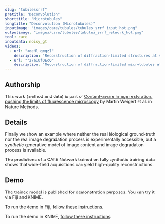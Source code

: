 ```yaml
---
slug: "tubulessrrf"
pretitle: "Deconvolution"
shorttitle: "Microtubules"
longtitle: "Deconvolution (Microtubules)"
inputimage: "images/care/tubules/tubules_srrf_input_hot.png"
outputimage: "images/care/tubules/tubules_srrf_network_hot.png"
tool: care
inoutdata: noisy_gt
videos:
  - url: "ooeHl_qmqzI"
    description: "Reconstruction of diffraction-limited structures at very high frame-rate in rat insulin secretory granules."  
  - url: "r27aIUfQEcQ"
    description: "Reconstruction of diffraction-limited microtubules at very high frame-rate in HeLa cells." 
---
```


## Authorship

This work (method and data) is part of [Content-aware image restoration: pushing the limits of fluorescence microscopy](http://dx.doi.org/10.1038/s41592-018-0216-7) by Martin Weigert et al. in Nature Methods. 

## Details

Finally we show an example where neither the real biological ground-truth nor the real image degradation process is experimentally accessible, but a *synthetic* generative model of image content and image degradation process is available.

The predictions of a CARE Network trained on fully synthetic training data shows that wide-field acquisitions can yield high-quality reconstructions.

## Demo

The trained model is published for demonstration purposes. You can try it via Fiji and KNIME.

To run the demo in Fiji, [follow these instructions](https://github.com/CSBDeep/CSBDeep_website/wiki/Fiji-Command-%E2%80%93-Deconvolution-(Microtubules)).

To run the demo in KNIME, [follow these instructions](https://github.com/CSBDeep/CSBDeep_website/wiki/KNIME-Workflow-%E2%80%93-Deconvolution-(Microtubules)).

